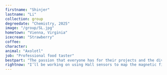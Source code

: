 ```yaml
---
firstname: "Shinjer"
lastname: "Li"
collection: group
degreedate: "Chemistry, 2025"
image: "/group/SL.jpg"
hometown: "Vienna, Virginia"
icecream: "Strawberry"
coffee:
character:
animal: "Axolotl"
job: "Professional food taster"
bestpart: "The passion that everyone has for their projects and the diverse backgrounds of skills and knowledge that everyone brings!"
rightnow: "I’ll be working on using Hall sensors to map the magnetic field for our magnets and shimming magnets to make them more homogeneous."
---
```

